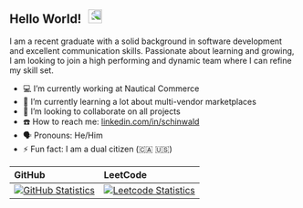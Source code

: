 ## Hello World! <img src="https://media.giphy.com/media/hvRJCLFzcasrR4ia7z/giphy.gif" style="width: 24px; margin-bottom: -0.2rem; margin-left: 0.5ch; transform: scaleX(-1)">

I am a recent graduate with a solid background in software development and excellent communication skills. Passionate about learning and growing, I am looking to join a high performing and dynamic team where I can refine my skill set.

- :computer: I’m currently working at Nautical Commerce
- :seedling: I’m currently learning a lot about multi-vendor marketplaces
- :busts_in_silhouette: I’m looking to collaborate on all projects
- :phone: How to reach me: [linkedin.com/in/schinwald][linkedin-profile]
- :speaking_head: Pronouns: He/Him
- :zap: Fun fact: I am a dual citizen (:canada: :us:)

| GitHub                                                    | LeetCode                                                        |
| :-------------------------------------------------------- | :-------------------------------------------------------------- |
| [![GitHub Statistics][github-statistics]][github-profile] | [![Leetcode Statistics][leetcode-statistics]][leetcode-profile] |

[linkedin-profile]: https://www.linkedin.com/in/schinwald/
[leetcode-profile]: https://leetcode.com/schinwald
[leetcode-statistics]: https://leetcode.card.workers.dev/?username=schinwald
[github-profile]: https://github.com/schinwald
[github-statistics]: https://github-readme-stats-rosy-nu-77.vercel.app/api?username=schinwald
